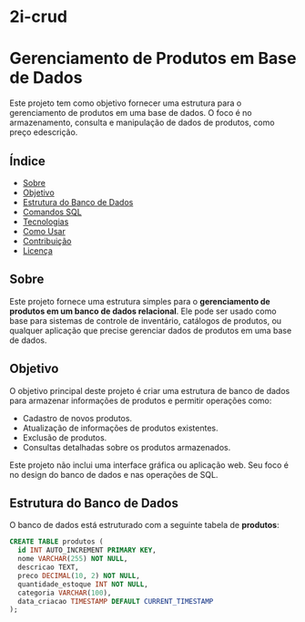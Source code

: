 # 2i-crud

# Gerenciamento de Produtos em Base de Dados

Este projeto tem como objetivo fornecer uma estrutura para o gerenciamento de produtos em uma base de dados. O foco é no armazenamento, consulta e manipulação de dados de produtos, como preço edescrição.

## Índice

- [Sobre](#sobre)
- [Objetivo](#objetivo)
- [Estrutura do Banco de Dados](#estrutura-do-banco-de-dados)
- [Comandos SQL](#comandos-sql)
- [Tecnologias](#tecnologias)
- [Como Usar](#como-usar)
- [Contribuição](#contribuição)
- [Licença](#licença)

## Sobre

Este projeto fornece uma estrutura simples para o **gerenciamento de produtos em um banco de dados relacional**. Ele pode ser usado como base para sistemas de controle de inventário, catálogos de produtos, ou qualquer aplicação que precise gerenciar dados de produtos em uma base de dados.

## Objetivo

O objetivo principal deste projeto é criar uma estrutura de banco de dados para armazenar informações de produtos e permitir operações como:

- Cadastro de novos produtos.
- Atualização de informações de produtos existentes.
- Exclusão de produtos.
- Consultas detalhadas sobre os produtos armazenados.

Este projeto não inclui uma interface gráfica ou aplicação web. Seu foco é no design do banco de dados e nas operações de SQL.

## Estrutura do Banco de Dados

O banco de dados está estruturado com a seguinte tabela de **produtos**:

```sql
CREATE TABLE produtos (
  id INT AUTO_INCREMENT PRIMARY KEY,
  nome VARCHAR(255) NOT NULL,
  descricao TEXT,
  preco DECIMAL(10, 2) NOT NULL,
  quantidade_estoque INT NOT NULL,
  categoria VARCHAR(100),
  data_criacao TIMESTAMP DEFAULT CURRENT_TIMESTAMP
);
